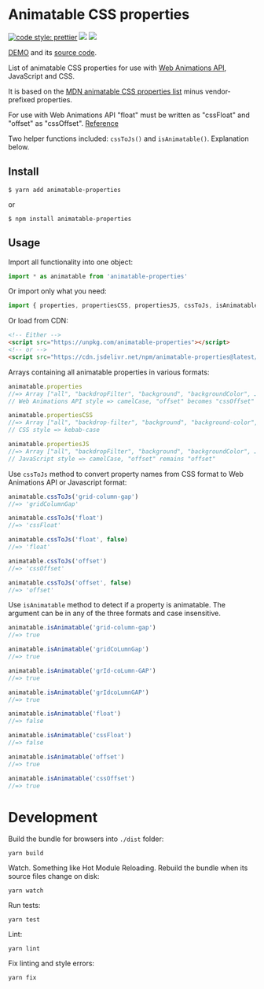 # Animatable CSS properties

[![code style: prettier](https://img.shields.io/badge/code_style-prettier-ff69b4.svg?style=flat-square)](https://github.com/prettier/prettier)
[![](https://img.shields.io/npm/v/animatable-properties.svg)](https://www.npmjs.com/package/animatable-properties)
[![](https://img.shields.io/bundlephobia/minzip/animatable-properties.svg)](https://bundlephobia.com/result?p=animatable-properties)

[DEMO](https://apasov.github.io/animatable-properties/) and its [source code](https://github.com/apasov/animatable-properties/blob/master/index.html).

List of animatable CSS properties for use with [Web Animations API](https://developer.mozilla.org/en-US/docs/Web/API/Web_Animations_API), JavaScript and CSS.

It is based on the [MDN animatable CSS properties list](https://developer.mozilla.org/en-US/docs/Web/CSS/CSS_animated_properties) minus vendor-prefixed properties.

For use with Web Animations API "float" must be written as "cssFloat" and "offset" as "cssOffset". [Reference](https://developer.mozilla.org/en-US/docs/Web/API/Web_Animations_API/Keyframe_Formats)

Two helper functions included: `cssToJs()` and `isAnimatable()`. Explanation below.

## Install

```shell script
$ yarn add animatable-properties
```

or

```shell script
$ npm install animatable-properties
```

## Usage

Import all functionality into one object:

```javascript
import * as animatable from 'animatable-properties'
```

Or import only what you need:

```javascript
import { properties, propertiesCSS, propertiesJS, cssToJs, isAnimatable } from 'animatable-properties'
```

Or load from CDN:

```html
<!-- Either -->
<script src="https://unpkg.com/animatable-properties"></script>
<!-- or -->
<script src="https://cdn.jsdelivr.net/npm/animatable-properties@latest/dist/animatable.js"></script>
```

Arrays containing all animatable properties in various formats:

```javascript
animatable.properties
//=> Array ["all", "backdropFilter", "background", "backgroundColor", …]
// Web Animations API style => camelCase, "offset" becomes "cssOffset"

animatable.propertiesCSS
//=> Array ["all", "backdrop-filter", "background", "background-color", …]
// CSS style => kebab-case

animatable.propertiesJS
//=> Array ["all", "backdropFilter", "background", "backgroundColor", …]
// JavaScript style => camelCase, "offset" remains "offset"
```

Use `cssToJs` method to convert property names from CSS format to Web Animations API or Javascript format:

```javascript
animatable.cssToJs('grid-column-gap')
//=> 'gridColumnGap'

animatable.cssToJs('float')
//=> 'cssFloat'

animatable.cssToJs('float', false)
//=> 'float'

animatable.cssToJs('offset')
//=> 'cssOffset'

animatable.cssToJs('offset', false)
//=> 'offset'
```

Use `isAnimatable` method to detect if a property is animatable.
The argument can be in any of the three formats and case insensitive.

```javascript
animatable.isAnimatable('grid-column-gap')
//=> true

animatable.isAnimatable('gridCoLumnGap')
//=> true

animatable.isAnimatable('grId-coLumn-GAP')
//=> true

animatable.isAnimatable('grIdcoLumnGAP')
//=> true

animatable.isAnimatable('float')
//=> false

animatable.isAnimatable('cssFloat')
//=> false

animatable.isAnimatable('offset')
//=> true

animatable.isAnimatable('cssOffset')
//=> true
```

# Development

Build the bundle for browsers into `./dist` folder:

```shell script
yarn build
```

Watch. Something like Hot Module Reloading. Rebuild the bundle when its source files change on disk:

```shell script
yarn watch
```

Run tests:

```shell script
yarn test
```

Lint:

```shell script
yarn lint
```

Fix linting and style errors:

```shell script
yarn fix
```
